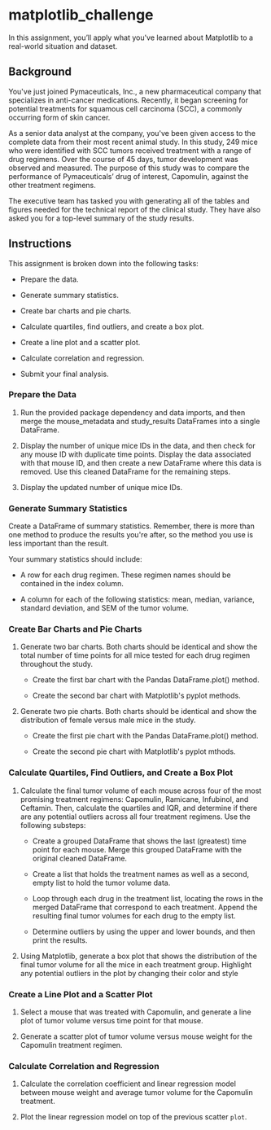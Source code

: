 # matplotlib_challenge
In this assignment, you’ll apply what you've learned about Matplotlib to a real-world situation and dataset.

## Background
You've just joined Pymaceuticals, Inc., a new pharmaceutical company that specializes in anti-cancer medications. Recently, it began screening for potential treatments for squamous cell carcinoma (SCC), a commonly occurring form of skin cancer.

As a senior data analyst at the company, you've been given access to the complete data from their most recent animal study. In this study, 249 mice who were identified with SCC tumors received treatment with a range of drug regimens. Over the course of 45 days, tumor development was observed and measured. The purpose of this study was to compare the performance of Pymaceuticals’ drug of interest, Capomulin, against the other treatment regimens.

The executive team has tasked you with generating all of the tables and figures needed for the technical report of the clinical study. They have also asked you for a top-level summary of the study results.

## Instructions
This assignment is broken down into the following tasks:

* Prepare the data.

* Generate summary statistics.

* Create bar charts and pie charts.

* Calculate quartiles, find outliers, and create a box plot.

* Create a line plot and a scatter plot.

* Calculate correlation and regression.

* Submit your final analysis.

### Prepare the Data
1. Run the provided package dependency and data imports, and then merge the mouse_metadata and study_results DataFrames into a single DataFrame.

2. Display the number of unique mice IDs in the data, and then check for any mouse ID with duplicate time points. Display the data associated with that mouse ID, and then create a new DataFrame where this data is removed. Use this cleaned DataFrame for the remaining steps.

3. Display the updated number of unique mice IDs.

### Generate Summary Statistics
Create a DataFrame of summary statistics. Remember, there is more than one method to produce the results you're after, so the method you use is less important than the result.

Your summary statistics should include:

 * A row for each drug regimen. These regimen names should be contained in the index column.

 * A column for each of the following statistics: mean, median, variance, standard deviation, and SEM of the tumor volume.

### Create Bar Charts and Pie Charts
1. Generate two bar charts. Both charts should be identical and show the total number of time points for all mice tested for each drug regimen throughout the study.

   * Create the first bar chart with the Pandas DataFrame.plot() method.

   * Create the second bar chart with Matplotlib's pyplot methods.

2. Generate two pie charts. Both charts should be identical and show the distribution of female versus male mice in the study.

   * Create the first pie chart with the Pandas DataFrame.plot() method.

   * Create the second pie chart with Matplotlib's pyplot mthods.

### Calculate Quartiles, Find Outliers, and Create a Box Plot 
1. Calculate the final tumor volume of each mouse across four of the most promising treatment regimens: Capomulin, Ramicane, Infubinol, and Ceftamin. Then, calculate the quartiles and IQR, and determine if there are any potential outliers across all four treatment regimens. Use the following substeps:

   * Create a grouped DataFrame that shows the last (greatest) time point for each mouse. Merge this grouped DataFrame with the original cleaned DataFrame.

   * Create a list that holds the treatment names as well as a second, empty list to hold the tumor volume data.

   * Loop through each drug in the treatment list, locating the rows in the merged DataFrame that correspond to each treatment. Append the resulting final tumor volumes for each drug to the empty list.

   * Determine outliers by using the upper and lower bounds, and then print the results.

2. Using Matplotlib, generate a box plot that shows the distribution of the final tumor volume for all the mice in each treatment group. Highlight any potential outliers in the plot by changing their color and style

### Create a Line Plot and a Scatter Plot
1. Select a mouse that was treated with Capomulin, and generate a line plot of tumor volume versus time point for that mouse.

2. Generate a scatter plot of tumor volume versus mouse weight for the Capomulin treatment regimen.

### Calculate Correlation and Regression
1. Calculate the correlation coefficient and linear regression model between mouse weight and average tumor volume for the Capomulin treatment.

2. Plot the linear regression model on top of the previous scatter `plot`.
